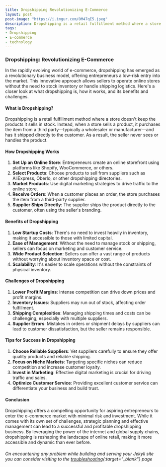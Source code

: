 ```yaml
---
title: Dropshipping Revolutionizing E-Commerce
layout: post
post-image: "https://i.imgur.com/OM47qE5.jpeg"
description: Dropshipping is a retail fulfillment method where a store doesn't keep the products it sells in stock. Instead, it purchases the item from a third party and has it shipped directly to the customer.
tags:
- Dropshipping
- E-commerce
- technology
---
```


### Dropshipping: Revolutionizing E-Commerce

In the rapidly evolving world of e-commerce, dropshipping has emerged as a revolutionary business model, offering entrepreneurs a low-risk entry into the market. This innovative approach allows sellers to operate online stores without the need to stock inventory or handle shipping logistics. Here's a closer look at what dropshipping is, how it works, and its benefits and challenges.

#### What is Dropshipping?

Dropshipping is a retail fulfillment method where a store doesn't keep the products it sells in stock. Instead, when a store sells a product, it purchases the item from a third party—typically a wholesaler or manufacturer—and has it shipped directly to the customer. As a result, the seller never sees or handles the product.

#### How Dropshipping Works

1. **Set Up an Online Store**: Entrepreneurs create an online storefront using platforms like Shopify, WooCommerce, or others.
2. **Select Products**: Choose products to sell from suppliers such as AliExpress, Oberlo, or other dropshipping directories.
3. **Market Products**: Use digital marketing strategies to drive traffic to the online store.
4. **Receive Orders**: When a customer places an order, the store purchases the item from a third-party supplier.
5. **Supplier Ships Directly**: The supplier ships the product directly to the customer, often using the seller's branding.

#### Benefits of Dropshipping

1. **Low Startup Costs**: There's no need to invest heavily in inventory, making it accessible to those with limited capital.
2. **Ease of Management**: Without the need to manage stock or shipping, sellers can focus on marketing and customer service.
3. **Wide Product Selection**: Sellers can offer a vast range of products without worrying about inventory space or cost.
4. **Scalability**: It's easier to scale operations without the constraints of physical inventory.

#### Challenges of Dropshipping

1. **Lower Profit Margins**: Intense competition can drive down prices and profit margins.
2. **Inventory Issues**: Suppliers may run out of stock, affecting order fulfillment.
3. **Shipping Complexities**: Managing shipping times and costs can be challenging, especially with multiple suppliers.
4. **Supplier Errors**: Mistakes in orders or shipment delays by suppliers can lead to customer dissatisfaction, but the seller remains responsible.

#### Tips for Success in Dropshipping

1. **Choose Reliable Suppliers**: Vet suppliers carefully to ensure they offer quality products and reliable shipping.
2. **Focus on Niche Markets**: Targeting specific niches can reduce competition and increase customer loyalty.
3. **Invest in Marketing**: Effective digital marketing is crucial for driving traffic and sales.
4. **Optimize Customer Service**: Providing excellent customer service can differentiate your business and build trust.

#### Conclusion

Dropshipping offers a compelling opportunity for aspiring entrepreneurs to enter the e-commerce market with minimal risk and investment. While it comes with its own set of challenges, strategic planning and effective management can lead to a successful and profitable dropshipping business. By leveraging the power of the internet and global supply chains, dropshipping is reshaping the landscape of online retail, making it more accessible and dynamic than ever before.
###### On encountering any problem while building and serving your Jekyll site you can consider visiting to the [troubleshooting](https://jekyllrb.com/docs/troubleshooting/#configuration-problems){:target="_blank"} page
